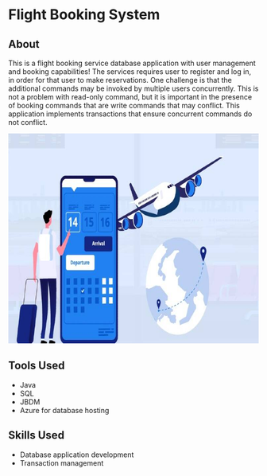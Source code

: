 # Flight Booking System

## About

This is a flight booking service database application with user management and booking capabilities! The services requires user to register and log in, in order for that user to make reservations. One challenge is that the additional commands may be invoked by multiple users concurrently. This is not a problem with read-only command, but it is important in the presence of booking commands that are write commands that may conflict. This application implements transactions that ensure concurrent commands do not conflict.

<p align="center">
 <img width="759" height="422" src="https://github.com/leonz12345/Flight_Booking_System/blob/master/Cover.PNG">
</p>

## Tools Used
- Java
- SQL
- JBDM
- Azure for database hosting

## Skills Used
- Database application development
- Transaction management
